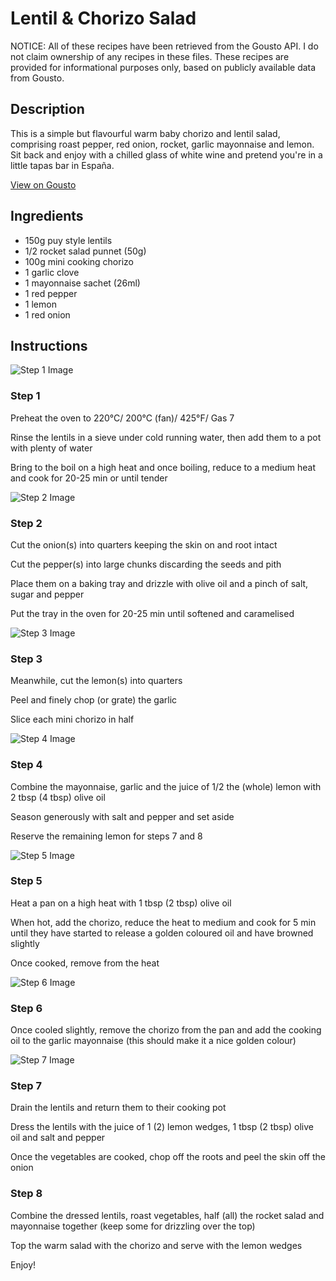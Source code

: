# Lentil & Chorizo Salad

NOTICE: All of these recipes have been retrieved from the Gousto API. I do not claim ownership of any recipes in these files. These recipes are provided for informational purposes only, based on publicly available data from Gousto.

## Description

This is a simple but flavourful warm baby chorizo and lentil salad, comprising roast pepper, red onion, rocket, garlic mayonnaise and lemon. Sit back and enjoy with a chilled glass of white wine and pretend you're in a little tapas bar in España.

[View on Gousto](https://www.gousto.co.uk/recipes/cookbook/lentil-chorizo-salad)

## Ingredients

- 150g puy style lentils
- 1/2 rocket salad punnet (50g)
- 100g mini cooking chorizo
- 1 garlic clove
- 1 mayonnaise sachet (26ml)
- 1 red pepper
- 1 lemon
- 1 red onion

## Instructions

![Step 1 Image](https://production-media.gousto.co.uk/cms/recipe-step-image/417.-step-1-x200.jpg)

### Step 1

Preheat the oven to 220&deg;C/ 200&deg;C (fan)/ 425&deg;F/ Gas 7


Rinse the lentils in a sieve under cold running water, then add them to a pot with plenty of water


Bring to the boil on a high heat and once boiling, reduce to a medium heat and cook for 20-25 min or until tender

![Step 2 Image](https://production-media.gousto.co.uk/cms/recipe-step-image/417.-step-2-x200.jpg)

### Step 2

Cut the onion<span class="text-danger">(s)</span> into quarters keeping the skin on and root intact


Cut the pepper<span class="text-danger">(s)</span> into large chunks discarding the seeds and pith


Place them on a baking tray and drizzle with olive oil and a pinch of salt, sugar and pepper&nbsp;


Put the tray in the oven for 20-25 min until softened and caramelised

![Step 3 Image](https://production-media.gousto.co.uk/cms/recipe-step-image/417.-step-3-x200.jpg)

### Step 3

Meanwhile, cut the lemon<span class="text-danger">(s)</span> into quarters


Peel and finely chop (or grate) the garlic


Slice each mini chorizo in half

![Step 4 Image](https://production-media.gousto.co.uk/cms/recipe-step-image/417.-step-4-x200.jpg)

### Step 4

Combine the mayonnaise, garlic and the juice of 1/2 the <span class="text-danger">(whole)</span> lemon with 2 tbsp <span class="text-danger">(4 tbsp)</span> olive oil


Season generously with salt and pepper and set aside


Reserve the remaining lemon for steps 7 and 8

![Step 5 Image](https://production-media.gousto.co.uk/cms/recipe-step-image/417.-step-5-x200.jpg)

### Step 5

Heat a pan on a high heat with 1 tbsp <span class="text-danger">(2 tbsp)</span> olive oil


When hot, add the chorizo, reduce the heat to medium and cook for 5 min until they have started to release a golden coloured oil and have browned slightly


Once cooked, remove from the heat

![Step 6 Image](https://production-media.gousto.co.uk/cms/recipe-step-image/417.-step-6-x200.jpg)

### Step 6

Once cooled slightly, remove the chorizo from the pan and add the cooking oil to the garlic mayonnaise (this should make it a nice golden colour)

![Step 7 Image](https://production-media.gousto.co.uk/cms/recipe-step-image/417.-step-7-x200.jpg)

### Step 7

Drain the lentils and return them to their cooking pot


Dress the lentils with the juice of 1 <span class="text-danger">(2)</span> lemon wedges, 1 tbsp <span class="text-danger">(2 tbsp)</span> olive oil and salt and pepper


Once the vegetables are cooked, chop off the roots and peel the skin off the onion

### Step 8

Combine the dressed lentils, roast vegetables, half <span class="text-danger">(all)</span> the rocket salad and mayonnaise together (keep some for drizzling over the top)


Top the warm salad with the chorizo and serve with the lemon wedges


Enjoy!

